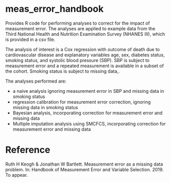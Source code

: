 # meas_error_handbook

Provides R code for performing analyses to correct for the impact of measurement error. The analyses are applied to example data from the
Third National Health and Nutrition Examination Survey (NHANES III), which is provided in a csv file.

The analysis of interest is a Cox regression with outcome of death due to cardiovascular disease and explanatory variables age, sex, diabetes status, smoking status, and systolic blood pressure (SBP). SBP is subject to measurement error and a repeated measurement is available in a subset of the cohort. Smoking status is subject to missing data,.  

The analyses performed are:
- a naive analysis ignoring measurement error in SBP and missing data in smoking status
- regression calibration for measurement error correction, ignoring missing data in smoking status
- Bayesian analysis, incorporating correction for measurement error and missing data
- Multiple imputation analysis using SMCFCS, incorporating correction for measurement error and missing data

# Reference

Ruth H Keogh & Jonathan W Bartlett. Measurement error as a missing data problem. In: Handbook of Measurement Error and Variable Selection. 2019. To appear. 

